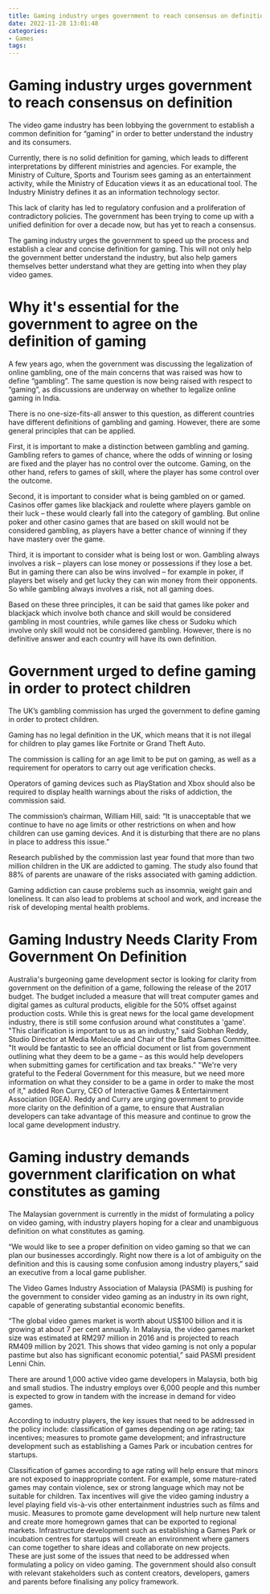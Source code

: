 ```yaml
---
title: Gaming industry urges government to reach consensus on definition 
date: 2022-11-28 13:01:48
categories:
- Games
tags:
---
```



#  Gaming industry urges government to reach consensus on definition 

The video game industry has been lobbying the government to establish a common definition for “gaming” in order to better understand the industry and its consumers.

Currently, there is no solid definition for gaming, which leads to different interpretations by different ministries and agencies. For example, the Ministry of Culture, Sports and Tourism sees gaming as an entertainment activity, while the Ministry of Education views it as an educational tool. The Industry Ministry defines it as an information technology sector.

This lack of clarity has led to regulatory confusion and a proliferation of contradictory policies. The government has been trying to come up with a unified definition for over a decade now, but has yet to reach a consensus.

The gaming industry urges the government to speed up the process and establish a clear and concise definition for gaming. This will not only help the government better understand the industry, but also help gamers themselves better understand what they are getting into when they play video games.

#  Why it's essential for the government to agree on the definition of gaming 

A few years ago, when the government was discussing the legalization of online gambling, one of the main concerns that was raised was how to define “gambling”. The same question is now being raised with respect to “gaming”, as discussions are underway on whether to legalize online gaming in India.

There is no one-size-fits-all answer to this question, as different countries have different definitions of gambling and gaming. However, there are some general principles that can be applied.

First, it is important to make a distinction between gambling and gaming. Gambling refers to games of chance, where the odds of winning or losing are fixed and the player has no control over the outcome. Gaming, on the other hand, refers to games of skill, where the player has some control over the outcome.

Second, it is important to consider what is being gambled on or gamed. Casinos offer games like blackjack and roulette where players gamble on their luck – these would clearly fall into the category of gambling. But online poker and other casino games that are based on skill would not be considered gambling, as players have a better chance of winning if they have mastery over the game.

Third, it is important to consider what is being lost or won. Gambling always involves a risk – players can lose money or possessions if they lose a bet. But in gaming there can also be wins involved – for example in poker, if players bet wisely and get lucky they can win money from their opponents. So while gambling always involves a risk, not all gaming does.

Based on these three principles, it can be said that games like poker and blackjack which involve both chance and skill would be considered gambling in most countries, while games like chess or Sudoku which involve only skill would not be considered gambling. However, there is no definitive answer and each country will have its own definition.

#  Government urged to define gaming in order to protect children 

The UK’s gambling commission has urged the government to define gaming in order to protect children.

Gaming has no legal definition in the UK, which means that it is not illegal for children to play games like Fortnite or Grand Theft Auto.

The commission is calling for an age limit to be put on gaming, as well as a requirement for operators to carry out age verification checks.

Operators of gaming devices such as PlayStation and Xbox should also be required to display health warnings about the risks of addiction, the commission said.

The commission’s chairman, William Hill, said: “It is unacceptable that we continue to have no age limits or other restrictions on when and how children can use gaming devices. And it is disturbing that there are no plans in place to address this issue.”

Research published by the commission last year found that more than two million children in the UK are addicted to gaming. The study also found that 88% of parents are unaware of the risks associated with gaming addiction.

 Gaming addiction can cause problems such as insomnia, weight gain and loneliness. It can also lead to problems at school and work, and increase the risk of developing mental health problems.

#  Gaming Industry Needs Clarity From Government On Definition 
Australia's burgeoning game development sector is looking for clarity from government on the definition of a game, following the release of the 2017 budget.
The budget included a measure that will treat computer games and digital games as cultural products, eligible for the 50% offset against production costs.
While this is great news for the local game development industry, there is still some confusion around what constitutes a 'game'.
"This clarification is important to us as an industry," said Siobhan Reddy, Studio Director at Media Molecule and Chair of the Bafta Games Committee. "It would be fantastic to see an official document or list from government outlining what they deem to be a game – as this would help developers when submitting games for certification and tax breaks."
"We're very grateful to the Federal Government for this measure, but we need more information on what they consider to be a game in order to make the most of it," added Ron Curry, CEO of Interactive Games & Entertainment Association (IGEA).
Reddy and Curry are urging government to provide more clarity on the definition of a game, to ensure that Australian developers can take advantage of this measure and continue to grow the local game development industry.

#  Gaming industry demands government clarification on what constitutes as gaming

The Malaysian government is currently in the midst of formulating a policy on video gaming, with industry players hoping for a clear and unambiguous definition on what constitutes as gaming.

“We would like to see a proper definition on video gaming so that we can plan our businesses accordingly. Right now there is a lot of ambiguity on the definition and this is causing some confusion among industry players,” said an executive from a local game publisher.

The Video Games Industry Association of Malaysia (PASMI) is pushing for the government to consider video gaming as an industry in its own right, capable of generating substantial economic benefits.

“The global video games market is worth about US$100 billion and it is growing at about 7 per cent annually. In Malaysia, the video games market size was estimated at RM297 million in 2016 and is projected to reach RM409 million by 2021. This shows that video gaming is not only a popular pastime but also has significant economic potential,” said PASMI president Lenni Chin.

There are around 1,000 active video game developers in Malaysia, both big and small studios. The industry employs over 6,000 people and this number is expected to grow in tandem with the increase in demand for video games.

According to industry players, the key issues that need to be addressed in the policy include: classification of games depending on age rating; tax incentives; measures to promote game development; and infrastructure development such as establishing a Games Park or incubation centres for startups.

Classification of games according to age rating will help ensure that minors are not exposed to inappropriate content. For example, some mature-rated games may contain violence, sex or strong language which may not be suitable for children. Tax incentives will give the video gaming industry a level playing field vis-à-vis other entertainment industries such as films and music. Measures to promote game development will help nurture new talent and create more homegrown games that can be exported to regional markets. Infrastructure development such as establishing a Games Park or incubation centres for startups will create an environment where gamers can come together to share ideas and collaborate on new projects.</br> These are just some of the issues that need to be addressed when formulating a policy on video gaming. The government should also consult with relevant stakeholders such as content creators, developers, gamers and parents before finalising any policy framework.